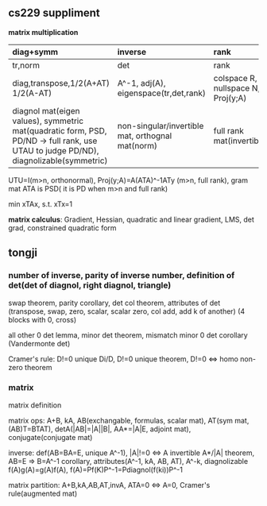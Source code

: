 ## cs229 suppliment

**matrix multiplication**

| diag+symm | inverse | rank |
|:----------|:--------|:-----|
| tr,norm | det | rank |
| diag,transpose,1/2(A+AT) 1/2(A-AT) | A^-1, adj(A), eigenspace(tr,det,rank) | colspace R, nullspace N, Proj(y;A) |
| diagnol mat(eigen values), symmetric mat(quadratic form, PSD, PD/ND -> full rank, use UTAU to judge PD/ND), diagnolizable(symmetric) | non-singular/invertible mat, orthognal mat(norm) | full rank mat(invertible) | 

UTU=I(m>n, orthonormal), Proj(y;A)=A(ATA)^-1ATy (m>n, full rank), gram mat ATA is PSD( it is PD when m>n and full rank)

min xTAx, s.t. xTx=1

**matrix calculus**: Gradient, Hessian, quadratic and linear gradient, LMS, det grad, constrained quadratic form

## tongji

### number of inverse, parity of inverse number, definition of det(det of diagnol, right diagnol, triangle)

swap theorem, parity corollary, det col theorem, attributes of det (transpose, swap, zero, scalar, scalar zero, col add, add k of another) (4 blocks with 0, cross)

all other 0 det lemma, minor det theorem, mismatch minor 0 det corollary (Vandermonte det)

Cramer's rule: D!=0 unique Di/D, D!=0 unique theorem, D!=0 <=> homo non-zero theorem

### matrix

matrix definition

matrix ops: A+B, kA, AB(exchangable, formulas, scalar mat), AT(sym mat, (AB)T=BTAT), detA(|AB|=|A||B|, AA*=|A|E, adjoint mat), conjugate(conjugate mat)

inverse: def(AB=BA=E, unique A^-1), |A|!=0 <=> A invertible A*/|A| theorem, AB=E => B=A^-1 corollary, attributes(A^-1, kA, AB, AT), A^-k, diagnolizable f(A)g(A)=g(A)f(A), f(A)=Pf(K)P^-1=Pdiagnol(f(ki))P^-1

matrix partition: A+B,kA,AB,AT,invA, ATA=0 <=> A=0, Cramer's rule(augmented mat)

